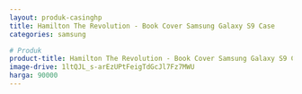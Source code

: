 ```yaml
---
layout: produk-casinghp
title: Hamilton The Revolution - Book Cover Samsung Galaxy S9 Case
categories: samsung

# Produk
product-title: Hamilton The Revolution - Book Cover Samsung Galaxy S9 Case
image-drive: 1ltQJL_s-arEzUPtFeigTdGcJl7Fz7MWU
harga: 90000
---
```


